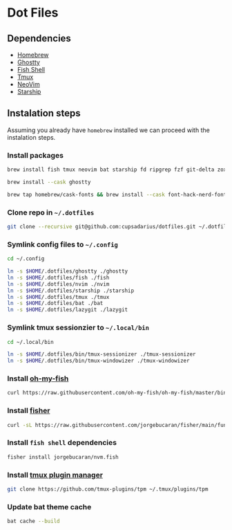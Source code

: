 # Dot Files

## Dependencies

* [Homebrew](https://brew.sh)
* [Ghostty](https://ghostty.org/)
* [Fish Shell](https://fishshell.com/)
* [Tmux](https://github.com/tmux/tmux)
* [NeoVim](https://neovim.io/)
* [Starship](https://starship.rs/)

## Instalation steps

Assuming you already have `homebrew` installed we can proceed with the instalation steps.

### Install packages

```bash
brew install fish tmux neovim bat starship fd ripgrep fzf git-delta zoxide eza go lazygit orbstack luarocks
```

```bash
brew install --cask ghostty
```

```bash
brew tap homebrew/cask-fonts && brew install --cask font-hack-nerd-font
```

### Clone repo in `~/.dotfiles`

```bash
git clone --recursive git@github.com:cupsadarius/dotfiles.git ~/.dotfiles
```

### Symlink config files to `~/.config`

```bash
cd ~/.config

ln -s $HOME/.dotfiles/ghostty ./ghostty
ln -s $HOME/.dotfiles/fish ./fish
ln -s $HOME/.dotfiles/nvim ./nvim
ln -s $HOME/.dotfiles/starship ./starship
ln -s $HOME/.dotfiles/tmux ./tmux
ln -s $HOME/.dotfiles/bat ./bat
ln -s $HOME/.dotfiles/lazygit ./lazygit
```

### Symlink tmux sessionzier to `~/.local/bin`

```bash
cd ~/.local/bin

ln -s $HOME/.dotfiles/bin/tmux-sessionizer ./tmux-sessionizer
ln -s $HOME/.dotfiles/bin/tmux-windowizer ./tmux-windowizer
```

### Install [oh-my-fish](https://github.com/oh-my-fish/oh-my-fish)

```bash
curl https://raw.githubusercontent.com/oh-my-fish/oh-my-fish/master/bin/install | fish
```

### Install [fisher](https://github.com/jorgebucaran/fisher)

```bash
curl -sL https://raw.githubusercontent.com/jorgebucaran/fisher/main/functions/fisher.fish | source && fisher install jorgebucaran/fisher
```

### Install `fish shell` dependencies

```bash
fisher install jorgebucaran/nvm.fish

```

### Install [tmux plugin manager](https://github.com/tmux-plugins/tpm)

```bash
git clone https://github.com/tmux-plugins/tpm ~/.tmux/plugins/tpm
```

### Update bat theme cache
```bash
bat cache --build
```
